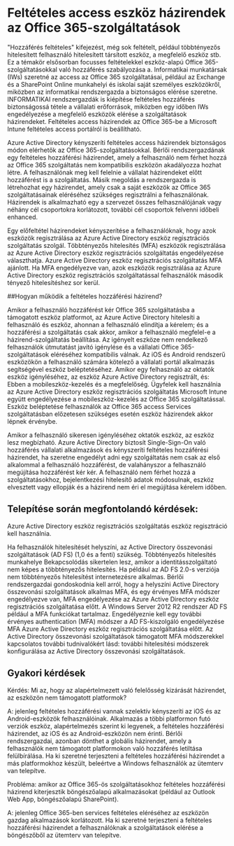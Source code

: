 <properties
    pageTitle="Az Office 365 szolgáltatásainak feltételes access házirendeket |} Microsoft Azure"
    description="Hogyan eszköz-alapú feltételek részletes tudnivalókat az Office 365-szolgáltatásokkal való hozzáférés szabályozása. Informatikai munkatársak (IWs) szeretné az access az Office 365 szolgáltatásai, például az Exchange és a SharePoint Online munkahelyi és iskolai saját személyes eszközökről, miközben az informatikai rendszergazda azt szeretné, az access kell secure.IT rendszergazdák is kiépítése feltételes hozzáférés biztonságossá tétele a vállalati erőforrások, miközben egy időben IWs engedélyezése a megfelelő eszközök elérése a szolgáltatások házirendeket."
    services="active-directory"
    documentationCenter=""
    authors="femila"
    manager="swadhwa"
    editor=""/>

<tags
    ms.service="active-directory"
    ms.workload="identity"
    ms.tgt_pltfrm="na"
    ms.devlang="na"
    ms.topic="article"
    ms.date="09/27/2016"
    ms.author="femila"/>
# <a name="conditional-access-device-policies-for-office-365-services"></a>Feltételes access eszköz házirendek az Office 365-szolgáltatások

"Hozzáférés feltételes" kifejezést, még sok feltételt, például többtényezős hitelesített felhasználó hitelesített társított eszköz, a megfelelő eszköz stb. Ez a témakör elsősorban focusses feltételekkel eszköz-alapú Office 365-szolgáltatásokkal való hozzáférés szabályozása a. Informatikai munkatársak (IWs) szeretné az access az Office 365 szolgáltatásai, például az Exchange és a SharePoint Online munkahelyi és iskolai saját személyes eszközökről, miközben az informatikai rendszergazda a biztonságos elérése szeretne. INFORMATIKAI rendszergazdák is kiépítése feltételes hozzáférés biztonságossá tétele a vállalati erőforrások, miközben egy időben IWs engedélyezése a megfelelő eszközök elérése a szolgáltatások házirendeket. Feltételes access házirendek az Office 365-be a Microsoft Intune feltételes access portálról is beállítható.

Azure Active Directory kényszeríti feltételes access házirendek biztonságos módon elérhetők az Office 365-szolgáltatásokkal. Bérlői rendszergazdának egy feltételes hozzáférési házirendet, amely a felhasználó nem férhet hozzá az Office 365 szolgáltatás nem kompatibilis eszközön akadályozza hozhat létre. A felhasználónak meg kell felelnie a vállalat házirendeket előtt hozzáférést is a szolgáltatás. Másik megoldás a rendszergazda is létrehozhat egy házirendet, amely csak a saját eszközök az Office 365 szolgáltatásainak eléréséhez szükséges regisztrálni a felhasználónak. Házirendek is alkalmazható egy a szervezet összes felhasználójának vagy néhány cél csoportokra korlátozott, további cél csoportok felvenni időbeli enhanced.

Egy előfeltétel házirendeket kényszerítése a felhasználóknak, hogy azok eszközök regisztrálása az Azure Active Directory eszköz regisztrációs szolgáltatás szolgál. Többtényezős hitelesítés (MFA) eszközök regisztrálása az Azure Active Directory eszköz regisztrációs szolgáltatás engedélyezése választhatja. Azure Active Directory eszköz regisztrációs szolgáltatás MFA ajánlott. Ha MFA engedélyezve van, azok eszközök regisztrálása az Azure Active Directory eszköz regisztrációs szolgáltatással felhasználók második tényező hitelesítéshez sor kerül.

##<a name="how-does-conditional-access-policy-work"></a>Hogyan működik a feltételes hozzáférési házirend?

Amikor a felhasználó hozzáférést kér Office 365 szolgáltatásba a támogatott eszköz platformot, az Azure Active Directory hitelesíti a felhasználó és eszköz, ahonnan a felhasználó elindítja a kérelem; és a hozzáférési a szolgáltatás csak akkor, amikor a felhasználó megfelel-e a házirend-szolgáltatás beállítása. Az igényelt eszköze nem rendelkező felhasználók útmutatást javító igénylése és a vállalati Office 365-szolgáltatások eléréséhez kompatibilis válnak. Az iOS és Android rendszerű eszközökön a felhasználó számára kötelező a vállalati portál alkalmazás segítségével eszköz beléptetéséhez. Amikor egy felhasználó az oktatók eszköz igényléséhez, az eszköz Azure Active Directory regisztrált, és: Ebben a mobileszköz-kezelés és a megfelelőség. Ügyfelek kell használnia az Azure Active Directory eszköz regisztrációs szolgáltatás Microsoft Intune együtt engedélyezése a mobileszköz-kezelés az Office 365 szolgáltatással. Eszköz beléptetése felhasználók az Office 365 access Services szolgáltatásban előzetesen szükséges esetén eszköz házirendek akkor lépnek érvénybe.

Amikor a felhasználó sikeresen igényléséhez oktatók eszköz, az eszköz lesz megbízható. Azure Active Directory biztosít Single-Sign-On való hozzáférés vállalati alkalmazások és kényszeríti feltételes hozzáférési házirendet, ha szeretne engedélyt adni egy szolgáltatás nem csak az első alkalommal a felhasználó hozzáférést, de valahányszor a felhasználó megújítása hozzáférést kér kér. A felhasználó nem férhet hozzá a szolgáltatásokhoz, bejelentkezési hitelesítő adatok módosulnak, eszköz elvesztett vagy ellopják és a házirend nem éri el megújítása kérelem időben.

## <a name="deployment-considerations"></a>Telepítése során megfontolandó kérdések:
Azure Active Directory eszköz regisztrációs szolgáltatás eszköz regisztráció kell használnia.

Ha felhasználók hitelesítését helyszíni, az Active Directory összevonási szolgáltatások (AD FS) (1,0 és a fenti) szükség. Többtényezős hitelesítés munkahelye Bekapcsolódás sikertelen lesz, amikor a identitásszolgáltató nem képes a többtényezős hitelesítés. Ha például az AD FS 2.0-s verziója nem többtényezős hitelesítést internetezésre alkalmas. Bérlői rendszergazdai gondoskodnia kell arról, hogy a helyszíni Active Directory összevonási szolgáltatások alkalmas MFA, és egy érvényes MFA módszer engedélyezve van, MFA engedélyezése az Azure Active Directory eszköz regisztrációs szolgáltatása előtt. A Windows Server 2012 R2 rendszer AD FS például a MFA funkciókat tartalmaz. Engedélyeznie kell egy további érvényes authentication (MFA) módszer a AD FS-kiszolgáló engedélyezése MFA Azure Active Directory eszköz regisztrációs szolgáltatása előtt. Az Active Directory összevonási szolgáltatások támogatott MFA módszerekkel kapcsolatos további tudnivalókért lásd: további hitelesítési módszerek konfigurálása az Active Directory összevonási szolgáltatások.

## <a name="frequently-asked-questions-faq"></a>Gyakori kérdések

Kérdés: Mi az, hogy az alapértelmezett való felelősség kizárását házirendet, az eszközön nem támogatott platformok?

A: jelenleg feltételes hozzáférési vannak szelektív kényszeríti az iOS és az Android-eszközök felhasználóinak. Alkalmazás a többi platformon futó verziók eszköz, alapértelmezés szerint ki legyenek, a feltételes hozzáférési házirendet, az iOS és az Android-eszközön nem érinti. Bérlői rendszergazdai, azonban dönthet a globális házirendet, amely a felhasználók nem támogatott platformokon való hozzáférés letiltása felülbírálása.
Ha ki szeretné terjeszteni a feltételes hozzáférési házirendet a más platformokhoz készült, beleértve a Windows felhasználók az ütemterv van telepítve.

Probléma: amikor az Office 365-ös szolgáltatásokhoz feltételes hozzáférési házirend kiterjesztik böngészőalapú alkalmazásokat (például az Outlook Web App, böngészőalapú SharePoint).

A: jelenleg Office 365-ben services feltételes eléréséhez az eszközön gazdag alkalmazások korlátozott. Ha ki szeretné terjeszteni a feltételes hozzáférési házirendet a felhasználóknak a szolgáltatások elérése a böngészőből az ütemterv van telepítve.
